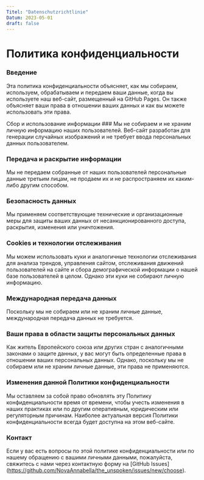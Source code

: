 ```yaml
---
Titel: "Datenschutzrichtlinie"
Datum: 2023-05-01
draft: false
---
```



# Политика конфиденциальности



### Введение

Эта политика конфиденциальности объясняет, как мы собираем, используем, обрабатываем и передаем ваши данные, когда вы
используете наш веб-сайт, размещенный на GitHub Pages. Он также объясняет ваши права в отношении ваших данных и как вы
можете использовать эти права.

Сбор и использование информации ### 
Мы не собираем и не храним личную информацию наших пользователей. Веб-сайт разработан для
генерации случайных изображений и не требует ввода персональных данных пользователем.

### Передача и раскрытие информации

Мы не передаем собранные от наших пользователей персональные данные третьим лицам, не продаем их и не распространяем их каким-либо другим способом.

### Безопасность данных

Мы применяем соответствующие технические и организационные меры для защиты ваших данных от несанкционированного доступа,
раскрытия, изменения или уничтожения.

### Cookies и технологии отслеживания

Мы можем использовать куки и аналогичные технологии отслеживания для анализа трендов, управления сайтом, отслеживания
движений пользователей на сайте и сбора демографической информации о нашей базе пользователей в целом. Однако эти куки
не собирают личную информацию.

### Международная передача данных

Поскольку мы не собираем или не храним личные данные, международная передача данных не требуется.

### Ваши права в области защиты персональных данных

Как житель Европейского союза или других стран с аналогичными законами о защите данных, у вас могут быть определенные
права в отношении ваших персональных данных. Однако, поскольку мы не собираем или не храним личные данные, эти права не
применяются.

### Изменения данной Политики конфиденциальности

Мы оставляем за собой право обновлять эту Политику конфиденциальности время от времени, чтобы учесть изменения в наших практиках или по другим оперативным, юридическим или регуляторным причинам. Наиболее актуальная версия Политики конфиденциальности всегда будет доступна на этом веб-сайте.

### Контакт

Если у вас есть вопросы по этой политике конфиденциальности или по нашему обращению с вашими личными данными, пожалуйста, свяжитесь 
с нами через контактную форму 
на [GitHub Issues] (https://github.com/NovaAnnabella/the_unspoken/issues/new/choose).
